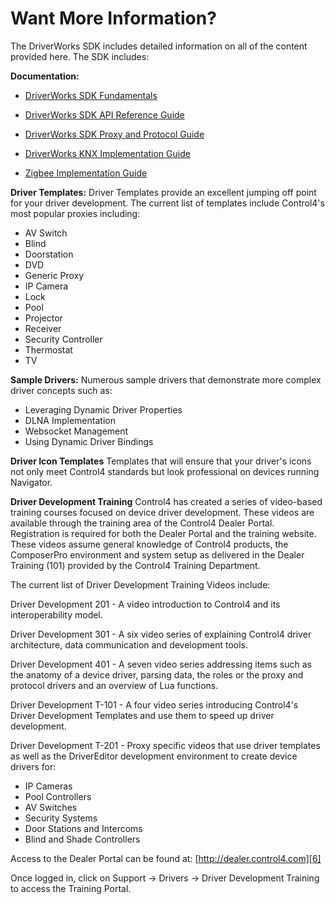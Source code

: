 # Want More Information?

The DriverWorks SDK includes detailed information on all of the content provided here. The SDK includes:

**Documentation:**

- [DriverWorks SDK Fundamentals][1]

- [DriverWorks SDK API Reference Guide][2]

- [DriverWorks SDK Proxy and Protocol Guide][3]

- [DriverWorks KNX Implementation Guide][4]

- [Zigbee Implementation Guide][5]


**Driver Templates:**
Driver Templates provide an excellent jumping off point for your driver development. The current list of templates include Control4's most popular proxies including:

- AV Switch
- Blind
- Doorstation
- DVD
- Generic Proxy
- IP Camera
- Lock
- Pool
- Projector
- Receiver
- Security Controller
- Thermostat
- TV

**Sample Drivers:**
Numerous sample drivers that demonstrate more complex driver concepts such as:

- Leveraging Dynamic Driver Properties
- DLNA Implementation
- Websocket Management
- Using Dynamic Driver Bindings

**Driver Icon Templates**
Templates that will ensure that your driver's icons not only meet Control4 standards but look professional on devices running Navigator.

**Driver Development Training**
Control4 has created a series of video-based training courses focused on device driver development.  These videos are available through the training area of the Control4 Dealer Portal. Registration is required for both the Dealer Portal and the training website. These videos assume general knowledge of Control4 products, the ComposerPro environment and system setup as delivered in the Dealer Training (101) provided by the Control4 Training Department.

The current list of Driver Development Training Videos include:

Driver Development 201 - A video introduction to Control4 and its interoperability model.

Driver Development 301 - A six video series of explaining Control4 driver architecture, data communication and development tools.

Driver Development 401 - A seven video series addressing items such as the anatomy of a device driver, parsing data, the roles or the proxy and protocol drivers and an overview of Lua functions.

Driver Development T-101 - A four video series introducing Control4's Driver Development Templates and use them to speed up driver development.

Driver Development T-201 - Proxy specific videos that use driver templates as well as  the DriverEditor development environment to create device drivers for:

- IP Cameras
- Pool Controllers
- AV Switches
- Security Systems
- Door Stations and Intercoms
- Blind and Shade Controllers

Access to the Dealer Portal can be found at: [http://dealer.control4.com][6]

Once logged in, click on Support -\> Drivers -\> Driver Development Training to access the Training Portal.




[1]:	https://control4.github.io/docs-driverworks-fundamentals/#introduction
[2]:	https://control4.github.io/docs-driverworks-api/#introduction
[3]:	https://control4.github.io/docs-driverworks-proxyprotocol/#introduction
[4]:	https://control4.github.io/docs-driverworks-knx/#knx-and-control4
[5]:	https://control4.github.io/docs-zigbee/#overview
[6]:	http://dealer.control4.com